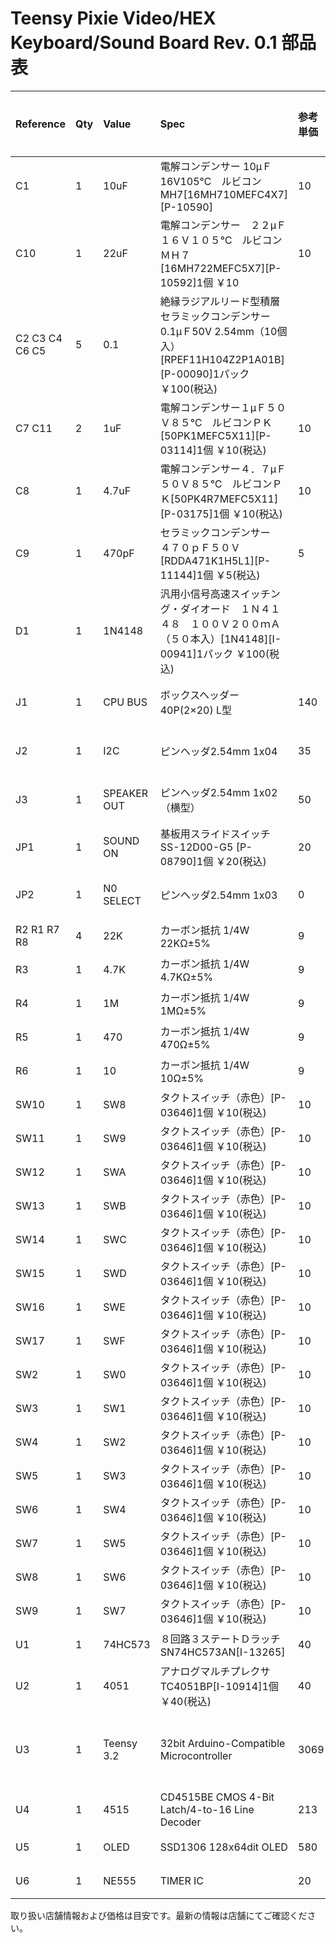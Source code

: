 # Teensy Pixie Video/HEX Keyboard/Sound Board Rev. 0.1 部品表

|Reference|Qty|Value|Spec|参考単価|小計|購入店（参考）|備考|
|:----|:----|:----|:----|:----|:----|:----|:----|
|C1|1|10uF|電解コンデンサー 10μＦ16V105℃　ルビコンMH7[16MH710MEFC4X7][P-10590]|10|10|秋月電子| |
|C10|1|22uF| 電解コンデンサー　２２μＦ１６Ｖ１０５℃　ルビコンＭＨ７[16MH722MEFC5X7][P-10592]1個 ￥10|10|10|秋月電子| |
|C2 C3 C4 C6 C5|5|0.1|絶縁ラジアルリード型積層セラミックコンデンサー0.1μＦ50V 2.54mm（10個入）[RPEF11H104Z2P1A01B][P-00090]1パック ￥100(税込) | |100|秋月電子|1パック(10個)100円|
|C7 C11|2|1uF| 電解コンデンサー１μＦ５０Ｖ８５℃　ルビコンＰＫ[50PK1MEFC5X11][P-03114]1個 ￥10(税込)|10|20|秋月電子| |
|C8|1|4.7uF| 電解コンデンサー４．７μＦ５０Ｖ８５℃　ルビコンＰＫ[50PK4R7MEFC5X11][P-03175]1個 ￥10(税込)|10|10|秋月電子| |
|C9|1|470pF| セラミックコンデンサー　４７０ｐＦ５０Ｖ[RDDA471K1H5L1][P-11144]1個 ￥5(税込)|5|5|秋月電子| |
|D1|1|1N4148| 汎用小信号高速スイッチング・ダイオード　１Ｎ４１４８　１００Ｖ２００ｍＡ（５０本入）[1N4148][I-00941]1パック ￥100(税込) | |100|秋月電子|1パック(50本)100円|
|J1|1|CPU BUS|ボックスヘッダー40P(2×20) L型|140|140|オレンジピコ|千石電商にもあり|
|J2|1|I2C|ピンヘッダ2.54mm 1x04|35|35|秋月電子| ピンヘッダ　１×４０　（４０Ｐ）[PH-1x40SG][C-00167]1個 ￥35(税込)を折って使用|
|J3|1|SPEAKER OUT|ピンヘッダ2.54mm 1x02 （横型）|50|50|秋月電子| ピンヘッダ　（オスＬ型）　１×４０　（４０Ｐ）[PH-1x40RG(2)][C-01627]1個 ￥50(税込) を折って使用
|JP1|1|SOUND ON|基板用スライドスイッチSS-12D00-G5 [P-08790]1個 ￥20(税込)|20|20|秋月電子| |
|JP2|1|N0 SELECT|ピンヘッダ2.54mm 1x03|0|0|秋月電子| ピンヘッダ　１×４０　（４０Ｐ）[PH-1x40SG][C-00167]1個 ￥35(税込)を折って使用JP3|1|KEY_EFn|ピンヘッダ2.54mm 2x04|50|50|秋月電子| ピンヘッダ　２×４０　（８０Ｐ）[PH-2x40SG][C-00082]1本 ￥50(税込)を折って使用|
|R2 R1 R7 R8|4|22K|カーボン抵抗 1/4W 22KΩ±5% |9|36|千石電商| |
|R3|1|4.7K|カーボン抵抗 1/4W 4.7KΩ±5% |9|9|千石電商| |
|R4|1|1M|カーボン抵抗 1/4W 1MΩ±5% |9|9|千石電商| |
|R5|1|470|カーボン抵抗 1/4W 470Ω±5% |9|9|千石電商| |
|R6|1|10|カーボン抵抗 1/4W 10Ω±5% |9|9|千石電商| |
|SW10|1|SW8|タクトスイッチ（赤色）[P-03646]1個 ￥10(税込) |10|10|秋月電子|色はお好みで|
|SW11|1|SW9| タクトスイッチ（赤色）[P-03646]1個 ￥10(税込) |10|10|秋月電子|色はお好みで|
|SW12|1|SWA| タクトスイッチ（赤色）[P-03646]1個 ￥10(税込) |10|10|秋月電子|色はお好みで|
|SW13|1|SWB| タクトスイッチ（赤色）[P-03646]1個 ￥10(税込) |10|10|秋月電子|色はお好みで|
|SW14|1|SWC| タクトスイッチ（赤色）[P-03646]1個 ￥10(税込) |10|10|秋月電子|色はお好みで|
|SW15|1|SWD| タクトスイッチ（赤色）[P-03646]1個 ￥10(税込) |10|10|秋月電子|色はお好みで|
|SW16|1|SWE| タクトスイッチ（赤色）[P-03646]1個 ￥10(税込) |10|10|秋月電子|色はお好みで|
|SW17|1|SWF| タクトスイッチ（赤色）[P-03646]1個 ￥10(税込) |10|10|秋月電子|色はお好みで|
|SW2|1|SW0| タクトスイッチ（赤色）[P-03646]1個 ￥10(税込) |10|10|秋月電子|色はお好みで|
|SW3|1|SW1| タクトスイッチ（赤色）[P-03646]1個 ￥10(税込) |10|10|秋月電子|色はお好みで|
|SW4|1|SW2| タクトスイッチ（赤色）[P-03646]1個 ￥10(税込) |10|10|秋月電子|色はお好みで|
|SW5|1|SW3| タクトスイッチ（赤色）[P-03646]1個 ￥10(税込) |10|10|秋月電子|色はお好みで|
|SW6|1|SW4| タクトスイッチ（赤色）[P-03646]1個 ￥10(税込) |10|10|秋月電子|色はお好みで|
|SW7|1|SW5| タクトスイッチ（赤色）[P-03646]1個 ￥10(税込) |10|10|秋月電子|色はお好みで|
|SW8|1|SW6| タクトスイッチ（赤色）[P-03646]1個 ￥10(税込) |10|10|秋月電子|色はお好みで|
|SW9|1|SW7| タクトスイッチ（赤色）[P-03646]1個 ￥10(税込) |10|10|秋月電子|色はお好みで|
|U1|1|74HC573|８回路３ステートＤラッチ　SN74HC573AN[I-13265]|40|40|秋月電子|http://akizukidenshi.com/catalog/g/gI-13265/|
|U2|1|4051|アナログマルチプレクサ　TC4051BP[I-10914]1個 ￥40(税込)|40|40|秋月電子|http://akizukidenshi.com/catalog/g/gI-10914/|
|U3|1|Teensy 3.2|32bit Arduino-Compatible Microcontroller|3069|3069|スイッチサイエンス|スイッチサイエンス、マルツ、千石電商|
|U4|1|4515|CD4515BE CMOS 4-Bit Latch/4-to-16 Line Decoder|213|213|若松通商| |
|U5|1|OLED|SSD1306 128x64dit OLED|580|580|秋月電子|http://akizukidenshi.com/catalog/g/gP-12031/|
|U6|1|NE555|TIMER IC|20|20|秋月電子|http://akizukidenshi.com/catalog/g/gI-14051/|

取り扱い店舗情報および価格は目安です。最新の情報は店舗にてご確認ください。
